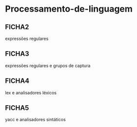 # Processamento-de-linguagem

## FICHA2

expressões regulares

## FICHA3

expressões regulares e grupos de captura

## FICHA4

lex e analisadores léxicos

## FICHA5

yacc e analisadores sintáticos
